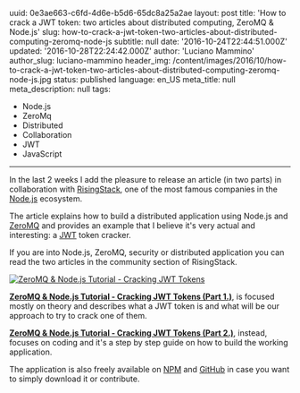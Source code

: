 uuid:             0e3ae663-c6fd-4d6e-b5d6-65dc8a25a2ae
layout:           post
title:            'How to crack a JWT token: two articles about distributed computing, ZeroMQ & Node.js'
slug:             how-to-crack-a-jwt-token-two-articles-about-distributed-computing-zeromq-node-js
subtitle:         null
date:             '2016-10-24T22:44:51.000Z'
updated:          '2016-10-28T22:24:42.000Z'
author:           'Luciano Mammino'
author_slug:      luciano-mammino
header_img:       /content/images/2016/10/how-to-crack-a-jwt-token-two-articles-about-distributed-computing-zeromq-node-js.jpg
status:           published
language:         en_US
meta_title:       null
meta_description: null
tags:
  - Node.js
  - ZeroMq
  - Distributed
  - Collaboration
  - JWT
  - JavaScript

---

In the last 2 weeks I add the pleasure to release an article (in two parts) in collaboration with [RisingStack](http://risingstack.com/), one of the most famous companies in the [Node.js](/tag/node-js) ecosystem.

The article explains how to build a distributed application using Node.js and [ZeroMQ](/tag/zeromq) and provides an example that I believe it's very actual and interesting: a [JWT](/tag/jwt) token cracker.

If you are into Node.js, ZeroMQ, security or distributed application you can read the two articles in the community section of RisingStack.

[![ZeroMQ & Node.js Tutorial - Cracking JWT Tokens](/content/images/2016/10/zeromq-nodejs-tutorial-cracking-jwt-tokens.jpg)](https://community.risingstack.com/zeromq-node-js-cracking-jwt-tokens-1/)

**[ZeroMQ & Node.js Tutorial - Cracking JWT Tokens (Part 1.)](https://community.risingstack.com/zeromq-node-js-cracking-jwt-tokens-1/)**, is focused mostly on theory and describes what a JWT token is and what will be our approach to try to crack one of them.

**[ZeroMQ & Node.js Tutorial - Cracking JWT Tokens (Part 2.)](https://community.risingstack.com/zeromq-node-js-cracking-jwt-tokens-part2/)**, instead, focuses on coding and it's a step by step guide on how to build the working application.

The application is also freely available on [NPM](https://www.npmjs.com/package/distributed-jwt-cracker) and [GitHub](https://github.com/lmammino/distributed-jwt-cracker) in case you want to simply download it or contribute.
